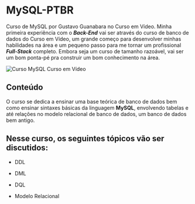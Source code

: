 # MySQL-PTBR
 Curso de MySQL por Gustavo Guanabara no Curso em Vídeo. Minha primeira experiência com o ***Back-End*** vai ser através do curso de banco de dados do Curso em Vídeo, um grande começo para desenvolver minhas habilidades na área e um pequeno passo para me tornar um profissional ***Full-Stack*** completo. Embora seja um curso de tamanho razoável, vai ser um bom ponta-pé pra construir um bom conhecimento na área.

![Curso MySQL Curso em Vídeo]()

## Conteúdo

O curso se dedica a ensinar uma base teórica de banco de dados bem como ensinar sintaxes básicas da linguagem **MySQL**, envolvendo tabelas e até relações no modelo relacional de banco de dados, um banco de dados bem antigo.

## Nesse curso, os seguintes tópicos vão ser discutidos:

- DDL

- DML

- DQL

- Modelo Relacional